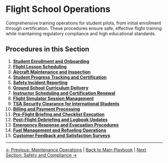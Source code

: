 # Flight School Operations

Comprehensive training operations for student pilots, from initial enrollment through certification. These procedures ensure safe, effective flight training while maintaining regulatory compliance and high educational standards.

## Procedures in this Section

1. **[Student Enrollment and Onboarding](01-student-enrollment-onboarding.md)**
2. **[Flight Lesson Scheduling](02-flight-lesson-scheduling.md)**
3. **[Aircraft Maintenance and Inspection](03-aircraft-maintenance-inspection.md)**
4. **[Student Progress Tracking and Certification](04-student-progress-certification.md)**
5. **[Safety Incident Reporting](05-safety-incident-reporting.md)**
6. **[Ground School Curriculum Delivery](06-ground-school-curriculum.md)**
7. **[Instructor Scheduling and Certification Renewal](07-instructor-scheduling-certification.md)**
8. **[Flight Simulator Session Management](08-flight-simulator-management.md)**
9. **[TSA Security Clearance for International Students](09-tsa-security-clearance.md)**
10. **[Billing and Payment Processing](10-billing-payment-processing.md)**
11. **[Pre-Flight Briefing and Checklist Execution](11-preflight-briefing-checklist.md)**
12. **[Post-Flight Debriefing and Logbook Updates](12-postflight-debriefing-logbook.md)**
13. **[Emergency Response and Evacuation Procedures](13-emergency-response-evacuation.md)**
14. **[Fuel Management and Refueling Operations](14-fuel-management-refueling.md)**
15. **[Customer Feedback and Satisfaction Surveys](15-customer-feedback-surveys.md)**

---
[← Previous: Maintenance Operations](../02-maintenance-operations/README.md) | [Back to Main Playbook](../../README.md) | [Next Section: Safety and Compliance →](../04-safety-compliance/README.md)
